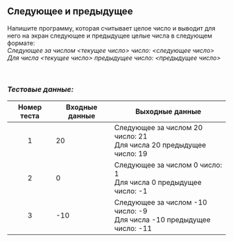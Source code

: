 ## Следующее и предыдущее

Напишите программу, которая считывает целое число и выводит для него на экран следующее и предыдущее целые числа в следующем формате:<br>
*Следующее за числом <текущее число> число: <следующее число>*<br>
*Для числа <текущее число> предыдущее число: <предыдущее число>*

<br>

### *Тестовые данные:*

| Номер теста | Входные данные | Выходные данные                                                          |
|:-----------:|----------------|--------------------------------------------------------------------------|
|      1      | 20             | Следующее за числом 20 число: 21<br>Для числа 20 предыдущее число: 19    |
|      2      | 0              | Следующее за числом 0 число: 1<br>Для числа 0 предыдущее число: -1       |
|      3      | -10            | Следующее за числом -10 число: -9<br>Для числа -10 предыдущее число: -11 |